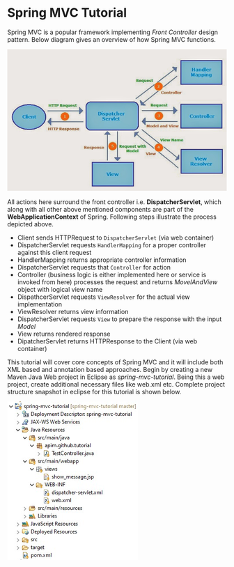# Spring MVC Tutorial

Spring MVC is a popular framework implementing *Front Controller* design pattern. Below diagram gives an overview of how Spring MVC functions.

![](/images/spring_mvc.jpg)

All actions here surround the front controller i.e. **DispatcherServlet**, which along with all other above mentioned components are part of the **WebApplicationContext** of Spring. Following steps illustrate the process depicted above.

- Client sends HTTPRequest to `DispatcherServlet` (via web container)
- DispatcherServlet requests `HandlerMapping` for a proper controller against this client request
- HandlerMapping returns appropriate controller information
- DispatcherServlet requests that `Controller` for action
- Controller (business logic is either implemented here or service is invoked from here) processes the request and returns *MovelAndView* object with logical view name
- DispathcerServlet requests `ViewResolver` for the actual view implementation
- ViewResolver returns view information
- DispatcherServlet requests `View` to prepare the response with the input *Model*
- View returns rendered response
- DipatcherServlet returns HTTPResponse to the Client (via web container)

This tutorial will cover core concepts of Spring MVC and it will include both XML based and annotation based approaches. Begin by creating a new Maven Java Web project in Eclipse as *spring-mvc-tutorial*. Being this a web project, create additional necessary files like web.xml etc. Complete project structure snapshot in eclipse for this tutorial is shown below.

![](/images/proj_struct.jpg)

